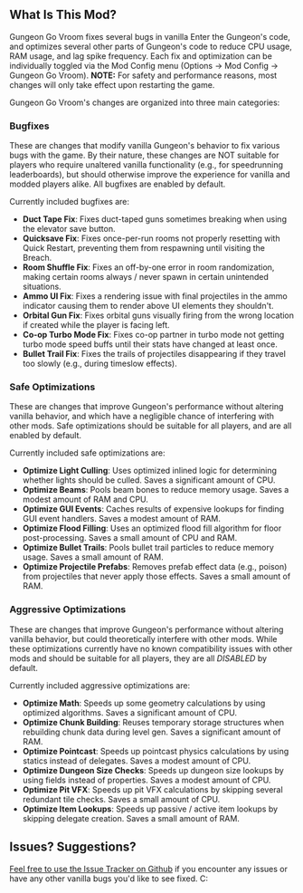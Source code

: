 ## What Is This Mod?

Gungeon Go Vroom fixes several bugs in vanilla Enter the Gungeon's code, and optimizes several other parts of Gungeon's code to reduce CPU usage, RAM usage, and lag spike frequency. Each fix and optimization can be individually toggled via the Mod Config menu (Options -> Mod Config -> Gungeon Go Vroom). **NOTE:** For safety and performance reasons, most changes will only take effect upon restarting the game.

Gungeon Go Vroom's changes are organized into three main categories:

### Bugfixes

These are changes that modify vanilla Gungeon's behavior to fix various bugs with the game. By their nature, these changes are NOT suitable for players who require unaltered vanilla functionality (e.g., for speedrunning leaderboards), but should otherwise improve the experience for vanilla and modded players alike. All bugfixes are enabled by default.

Currently included bugfixes are:
  - **Duct Tape Fix**: Fixes duct-taped guns sometimes breaking when using the elevator save button.
  - **Quicksave Fix**: Fixes once-per-run rooms not properly resetting with Quick Restart, preventing them from respawning until visiting the Breach.
  - **Room Shuffle Fix**: Fixes an off-by-one error in room randomization, making certain rooms always / never spawn in certain unintended situations.
  - **Ammo UI Fix**: Fixes a rendering issue with final projectiles in the ammo indicator causing them to render above UI elements they shouldn't.
  - **Orbital Gun Fix**: Fixes orbital guns visually firing from the wrong location if created while the player is facing left.
  - **Co-op Turbo Mode Fix**: Fixes co-op partner in turbo mode not getting turbo mode speed buffs until their stats have changed at least once.
  - **Bullet Trail Fix**: Fixes the trails of projectiles disappearing if they travel too slowly (e.g., during timeslow effects).

### Safe Optimizations

These are changes that improve Gungeon's performance without altering vanilla behavior, and which have a negligible chance of interfering with other mods. Safe optimizations should be suitable for all players, and are all enabled by default.

Currently included safe optimizations are:
  - **Optimize Light Culling**: Uses optimized inlined logic for determining whether lights should be culled. Saves a significant amount of CPU.
  - **Optimize Beams**: Pools beam bones to reduce memory usage.  Saves a modest amount of RAM and CPU.
  - **Optimize GUI Events**: Caches results of expensive lookups for finding GUI event handlers. Saves a modest amount of RAM.
  - **Optimize Flood Filling**: Uses an optimized flood fill algorithm for floor post-processing. Saves a small amount of CPU and RAM.
  - **Optimize Bullet Trails**: Pools bullet trail particles to reduce memory usage. Saves a small amount of RAM.
  - **Optimize Projectile Prefabs**: Removes prefab effect data (e.g., poison) from projectiles that never apply those effects. Saves a small amount of RAM.

### Aggressive Optimizations

These are changes that improve Gungeon's performance without altering vanilla behavior, but could theoretically interfere with other mods. While these optimizations currently have no known compatibility issues with other mods and should be suitable for all players, they are all *DISABLED* by default.

Currently included aggressive optimizations are:
  - **Optimize Math**: Speeds up some geometry calculations by using optimized algorithms. Saves a significant amount of CPU.
  - **Optimize Chunk Building**: Reuses temporary storage structures when rebuilding chunk data during level gen. Saves a significant amount of RAM.
  - **Optimize Pointcast**: Speeds up pointcast physics calculations by using statics instead of delegates. Saves a modest amount of CPU.
  - **Optimize Dungeon Size Checks**: Speeds up dungeon size lookups by using fields instead of properties. Saves a modest amount of CPU.
  - **Optimize Pit VFX**: Speeds up pit VFX calculations by skipping several redundant tile checks. Saves a small amount of CPU.
  - **Optimize Item Lookups**: Speeds up passive / active item lookups by skipping delegate creation. Saves a small amount of RAM.

## Issues? Suggestions?

[Feel free to use the Issue Tracker on Github](https://github.com/pcrain/GungeonGoVroom/issues) if you encounter any issues or have any other vanilla bugs you'd like to see fixed. C:
